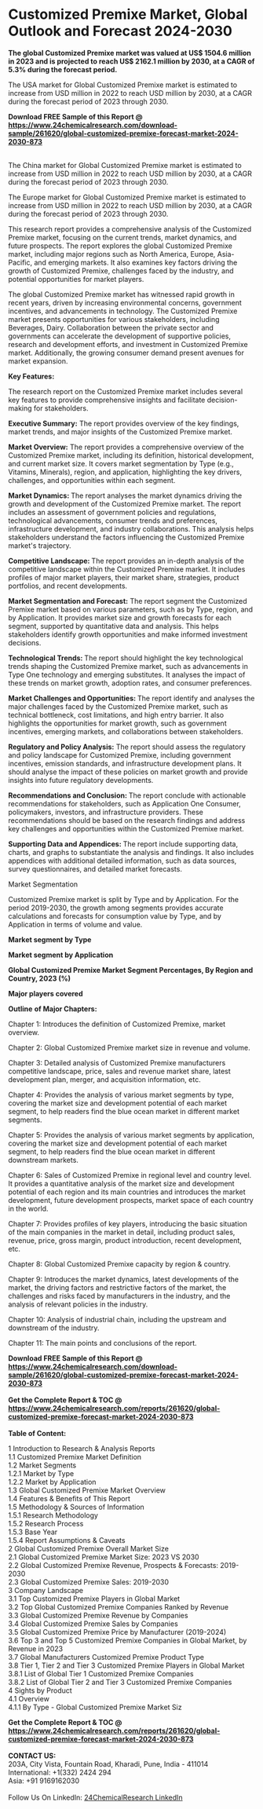<h1>Customized Premixe Market, Global Outlook and Forecast 2024-2030</h1><p><strong>The global Customized Premixe market was valued at US$ 1504.6 million in 2023 and is projected to reach US$ 2162.1 million by 2030, at a CAGR of 5.3% during the forecast period.</strong></p><p>
</p><p>The USA market for Global Customized Premixe market is estimated to increase from USD million in 2022 to reach USD million by 2030, at a CAGR during the forecast period of 2023 through 2030.</p><div><b>Download FREE Sample of this Report @ 
            <a href="https://www.24chemicalresearch.com/download-sample/261620/global-customized-premixe-forecast-market-2024-2030-873">
            https://www.24chemicalresearch.com/download-sample/261620/global-customized-premixe-forecast-market-2024-2030-873</a></b></div><br><p>
</p><p>The China market for Global Customized Premixe market is estimated to increase from USD million in 2022 to reach USD million by 2030, at a CAGR during the forecast period of 2023 through 2030.</p><p>
</p><p>The Europe market for Global Customized Premixe market is estimated to increase from USD million in 2022 to reach USD million by 2030, at a CAGR during the forecast period of 2023 through 2030.</p><p>
</p><p>This research report provides a comprehensive analysis of the Customized Premixe market, focusing on the current trends, market dynamics, and future prospects. The report explores the global Customized Premixe market, including major regions such as North America, Europe, Asia-Pacific, and emerging markets. It also examines key factors driving the growth of Customized Premixe, challenges faced by the industry, and potential opportunities for market players.</p><p>
The global Customized Premixe market has witnessed rapid growth in recent years, driven by increasing environmental concerns, government incentives, and advancements in technology. The Customized Premixe market presents opportunities for various stakeholders, including Beverages, Dairy. Collaboration between the private sector and governments can accelerate the development of supportive policies, research and development efforts, and investment in Customized Premixe market. Additionally, the growing consumer demand present avenues for market expansion.</p><p>
<strong>Key Features:</strong></p><p>
The research report on the Customized Premixe market includes several key features to provide comprehensive insights and facilitate decision-making for stakeholders.</p><p>
<strong>Executive Summary:</strong> The report provides overview of the key findings, market trends, and major insights of the Customized Premixe market.</p><p>
<strong>Market Overview:</strong> The report provides a comprehensive overview of the Customized Premixe market, including its definition, historical development, and current market size. It covers market segmentation by Type (e.g., Vitamins, Minerals), region, and application, highlighting the key drivers, challenges, and opportunities within each segment.</p><p>
<strong>Market Dynamics: </strong>The report analyses the market dynamics driving the growth and development of the Customized Premixe market. The report includes an assessment of government policies and regulations, technological advancements, consumer trends and preferences, infrastructure development, and industry collaborations. This analysis helps stakeholders understand the factors influencing the Customized Premixe market's trajectory.</p><p>
<strong>Competitive Landscape: </strong>The report provides an in-depth analysis of the competitive landscape within the Customized Premixe market. It includes profiles of major market players, their market share, strategies, product portfolios, and recent developments.</p><p>
<strong>Market Segmentation and Forecast:</strong> The report segment the Customized Premixe market based on various parameters, such as by Type, region, and by Application. It provides market size and growth forecasts for each segment, supported by quantitative data and analysis. This helps stakeholders identify growth opportunities and make informed investment decisions.</p><p>
<strong>Technological Trends: </strong>The report should highlight the key technological trends shaping the Customized Premixe market, such as advancements in Type One technology and emerging substitutes. It analyses the impact of these trends on market growth, adoption rates, and consumer preferences.</p><p>
<strong>Market Challenges and Opportunities: </strong>The report identify and analyses the major challenges faced by the Customized Premixe market, such as technical bottleneck, cost limitations, and high entry barrier. It also highlights the opportunities for market growth, such as government incentives, emerging markets, and collaborations between stakeholders.</p><p>
<strong>Regulatory and Policy Analysis:</strong> The report should assess the regulatory and policy landscape for Customized Premixe, including government incentives, emission standards, and infrastructure development plans. It should analyse the impact of these policies on market growth and provide insights into future regulatory developments.</p><p>
<strong>Recommendations and Conclusion: </strong>The report conclude with actionable recommendations for stakeholders, such as Application One Consumer, policymakers, investors, and infrastructure providers. These recommendations should be based on the research findings and address key challenges and opportunities within the Customized Premixe market.</p><p>
<strong>Supporting Data and Appendices: </strong>The report include supporting data, charts, and graphs to substantiate the analysis and findings. It also includes appendices with additional detailed information, such as data sources, survey questionnaires, and detailed market forecasts.</p><p>
Market Segmentation</p><p>
Customized Premixe market is split by Type and by Application. For the period 2019-2030, the growth among segments provides accurate calculations and forecasts for consumption value by Type, and by Application in terms of volume and value.</p><p>
<strong>Market segment by Type</strong></p><p>
</p><p>
</p><p><strong>Market segment by Application</strong></p><p>
</p><p>
</p><p><strong>Global Customized Premixe Market Segment Percentages, By Region and Country, 2023 (%)</strong></p><p>
</p><p>
</p><p></p><p>
</p><p><strong>Major players covered</strong></p><p>
</p><p>
</p><p><strong>Outline</strong> <strong>of Major Chapters:</strong></p><p>
Chapter 1: Introduces the definition of Customized Premixe, market overview.</p><p>
Chapter 2: Global Customized Premixe market size in revenue and volume.</p><p>
Chapter 3: Detailed analysis of Customized Premixe manufacturers competitive landscape, price, sales and revenue market share, latest development plan, merger, and acquisition information, etc.</p><p>
Chapter 4: Provides the analysis of various market segments by type, covering the market size and development potential of each market segment, to help readers find the blue ocean market in different market segments.</p><p>
Chapter 5: Provides the analysis of various market segments by application, covering the market size and development potential of each market segment, to help readers find the blue ocean market in different downstream markets.</p><p>
Chapter 6: Sales of Customized Premixe in regional level and country level. It provides a quantitative analysis of the market size and development potential of each region and its main countries and introduces the market development, future development prospects, market space of each country in the world.</p><p>
Chapter 7: Provides profiles of key players, introducing the basic situation of the main companies in the market in detail, including product sales, revenue, price, gross margin, product introduction, recent development, etc.</p><p>
Chapter 8: Global Customized Premixe capacity by region &amp; country.</p><p>
Chapter 9: Introduces the market dynamics, latest developments of the market, the driving factors and restrictive factors of the market, the challenges and risks faced by manufacturers in the industry, and the analysis of relevant policies in the industry.</p><p>
Chapter 10: Analysis of industrial chain, including the upstream and downstream of the industry.</p><p>
Chapter 11: The main points and conclusions of the report.</p><div><b>Download FREE Sample of this Report @ 
            <a href="https://www.24chemicalresearch.com/download-sample/261620/global-customized-premixe-forecast-market-2024-2030-873">
            https://www.24chemicalresearch.com/download-sample/261620/global-customized-premixe-forecast-market-2024-2030-873</a></b></div><br><div><b>Get the Complete Report & TOC @ 
            <a href="https://www.24chemicalresearch.com/reports/261620/global-customized-premixe-forecast-market-2024-2030-873">
            https://www.24chemicalresearch.com/reports/261620/global-customized-premixe-forecast-market-2024-2030-873</a></b></div><br>
            <b>Table of Content:</b><p>1 Introduction to Research & Analysis Reports<br />
    1.1 Customized Premixe Market Definition<br />
    1.2 Market Segments<br />
        1.2.1 Market by Type<br />
        1.2.2 Market by Application<br />
    1.3 Global Customized Premixe Market Overview<br />
    1.4 Features & Benefits of This Report<br />
    1.5 Methodology & Sources of Information<br />
        1.5.1 Research Methodology<br />
        1.5.2 Research Process<br />
        1.5.3 Base Year<br />
        1.5.4 Report Assumptions & Caveats<br />
2 Global Customized Premixe Overall Market Size<br />
    2.1 Global Customized Premixe Market Size: 2023 VS 2030<br />
    2.2 Global Customized Premixe Revenue, Prospects & Forecasts: 2019-2030<br />
    2.3 Global Customized Premixe Sales: 2019-2030<br />
3 Company Landscape<br />
    3.1 Top Customized Premixe Players in Global Market<br />
    3.2 Top Global Customized Premixe Companies Ranked by Revenue<br />
    3.3 Global Customized Premixe Revenue by Companies<br />
    3.4 Global Customized Premixe Sales by Companies<br />
    3.5 Global Customized Premixe Price by Manufacturer (2019-2024)<br />
    3.6 Top 3 and Top 5 Customized Premixe Companies in Global Market, by Revenue in 2023<br />
    3.7 Global Manufacturers Customized Premixe Product Type<br />
    3.8 Tier 1, Tier 2 and Tier 3 Customized Premixe Players in Global Market<br />
        3.8.1 List of Global Tier 1 Customized Premixe Companies<br />
        3.8.2 List of Global Tier 2 and Tier 3 Customized Premixe Companies<br />
4 Sights by Product<br />
    4.1 Overview<br />
        4.1.1 By Type - Global Customized Premixe Market Siz</p><div><b>Get the Complete Report & TOC @ 
            <a href="https://www.24chemicalresearch.com/reports/261620/global-customized-premixe-forecast-market-2024-2030-873">
            https://www.24chemicalresearch.com/reports/261620/global-customized-premixe-forecast-market-2024-2030-873</a></b></div><br><b>CONTACT US:</b><br>
            203A, City Vista, Fountain Road, Kharadi, Pune, India - 411014<br>
            International: +1(332) 2424 294<br>
            Asia: +91 9169162030 <br><br>
            Follow Us On LinkedIn: <a href="https://www.linkedin.com/company/24chemicalresearch/">24ChemicalResearch LinkedIn</a>